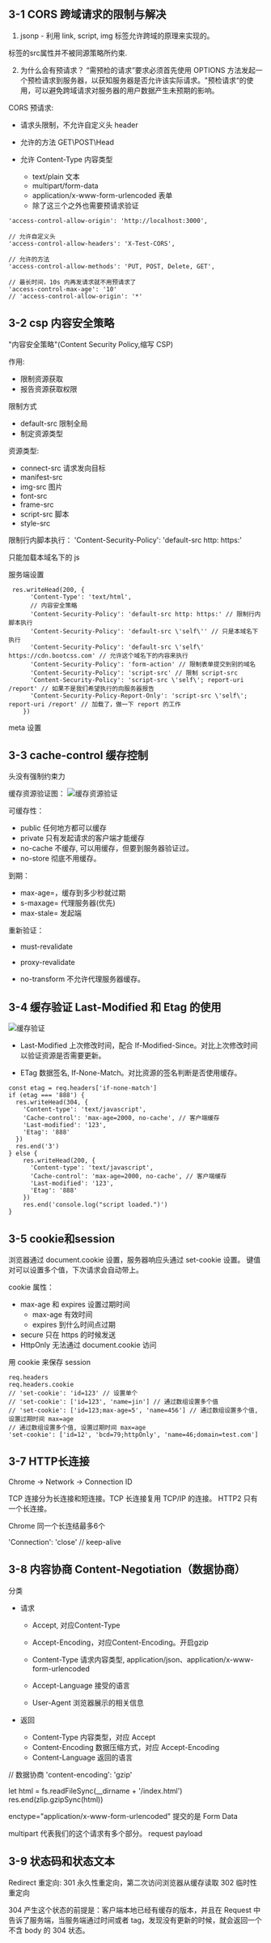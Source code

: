 ## 3-1 CORS 跨域请求的限制与解决

1) jsonp - 利用 link, script, img 标签允许跨域的原理来实现的。

标签的src属性并不被同源策略所约束.

2) 为什么会有预请求？
“需预检的请求”要求必须首先使用 OPTIONS   方法发起一个预检请求到服务器，以获知服务器是否允许该实际请求。"预检请求“的使用，可以避免跨域请求对服务器的用户数据产生未预期的影响。

CORS 预请求:

- 请求头限制，不允许自定义头 header

- 允许的方法 GET\POST\Head

- 允许 Content-Type 内容类型
    - text/plain 文本
    - multipart/form-data 
    - application/x-www-form-urlencoded 表单
    - 除了这三个之外也需要预请求验证
    
```
'access-control-allow-origin': 'http://localhost:3000',

// 允许自定义头
'access-control-allow-headers': 'X-Test-CORS',

// 允许的方法
'access-control-allow-methods': 'PUT, POST, Delete, GET',

// 最长时间，10s 内再发请求就不用预请求了
'access-control-max-age': '10'
// 'access-control-allow-origin': '*'
```    

## 3-2 csp 内容安全策略

"内容安全策略"(Content Security Policy,缩写 CSP)

作用:
- 限制资源获取
- 报告资源获取权限

限制方式
- default-src 限制全局
- 制定资源类型

资源类型: 
- connect-src 请求发向目标
- manifest-src
- img-src 图片
- font-src
- frame-src
- script-src 脚本
- style-src 

限制行内脚本执行：
'Content-Security-Policy': 'default-src http: https:'

只能加载本域名下的 js

服务端设置
```
 res.writeHead(200, {
      'Content-Type': 'text/html',
      // 内容安全策略
      'Content-Security-Policy': 'default-src http: https:' // 限制行内脚本执行
      'Content-Security-Policy': 'default-src \'self\'' // 只是本域名下执行
      'Content-Security-Policy': 'default-src \'self\' https://cdn.bootcss.com' // 允许这个域名下的内容来执行
      'Content-Security-Policy': 'form-action' // 限制表单提交到别的域名
      'Content-Security-Policy': 'script-src' // 限制 script-src
      'Content-Security-Policy': 'script-src \'self\'; report-uri /report' // 如果不是我们希望执行的向服务器报告
      'Content-Security-Policy-Report-Only': 'script-src \'self\'; report-uri /report' // 加载了，做一下 report 的工作
    })
```

meta 设置
  <meta http-equiv="Content-Security-Policy" content="default-src 'self'; img-src https://*; child-src 'none';">


## 3-3 cache-control 缓存控制   
头没有强制约束力

缓存资源验证图：
![缓存资源验证](./cache.png)

可缓存性：
- public 任何地方都可以缓存
- private 只有发起请求的客户端才能缓存
- no-cache 不缓存, 可以用缓存，但要到服务器验证过。
- no-store 彻底不用缓存。

到期：
- max-age=<seconds>，缓存到多少秒就过期
- s-maxage=<seconds> 代理服务器(优先)
- max-stale=<seconds> 发起端

重新验证：
- must-revalidate 
- proxy-revalidate 

- no-transform 不允许代理服务器缓存。

## 3-4 缓存验证 Last-Modified 和 Etag 的使用

![缓存验证](./cache.png)

- Last-Modified 上次修改时间，配合 If-Modified-Since。对比上次修改时间以验证资源是否需要更新。

- ETag 数据签名, If-None-Match。对比资源的签名判断是否使用缓存。

```
const etag = req.headers['if-none-match']
if (etag === '888') {
  res.writeHead(304, {
    'Content-type': 'text/javascript',
    'Cache-control': 'max-age=2000, no-cache', // 客户端缓存
    'Last-modified': '123',
    'Etag': '888'
  })
  res.end('3')
} else {
    res.writeHead(200, {
      'Content-type': 'text/javascript',
      'Cache-control': 'max-age=2000, no-cache', // 客户端缓存
      'Last-modified': '123',
      'Etag': '888'
    })
    res.end('console.log("script loaded.")')
}
```

## 3-5 cookie和session
浏览器通过 document.cookie 设置，服务器响应头通过 set-cookie 设置。 键值对可以设置多个值，下次请求会自动带上。

cookie 属性：
- max-age 和 expires 设置过期时间   
  - max-age 有效时间
  - expires 到什么时间点过期
- secure 只在 https 的时候发送
- HttpOnly 无法通过 document.cookie 访问

用 cookie 来保存 session
```
req.headers
req.headers.cookie
// 'set-cookie': 'id=123' // 设置单个
// 'set-cookie': ['id=123', 'name=jin'] // 通过数组设置多个值
// 'set-cookie': ['id=123;max-age=5', 'name=456'] // 通过数组设置多个值, 设置过期时间 max=age
// 通过数组设置多个值, 设置过期时间 max=age
'set-cookie': ['id=12', 'bcd=79;httpOnly', 'name=46;domain=test.com'] 
```

## 3-7 HTTP长连接
Chrome -> Network -> Connection ID

TCP 连接分为长连接和短连接。TCP 长连接复用 TCP/IP 的连接。
HTTP2 只有一个长连接。

Chrome 同一个长连结最多6个

'Connection': 'close' // keep-alive


## 3-8 内容协商 Content-Negotiation（数据协商）
分类
- 请求 
  - Accept, 对应Content-Type 
  
  - Accept-Encoding，对应Content-Encoding。开启gzip
  
  - Content-Type 请求内容类型, application/json、application/x-www-form-urlencoded
  - Accept-Language 接受的语言
  - User-Agent 浏览器展示的相关信息
  
- 返回
  - Content-Type 内容类型，对应 Accept
  - Content-Encoding 数据压缩方式，对应 Accept-Encoding
  - Content-Language 返回的语言
  
  
// 数据协商
'content-encoding': 'gzip'
        
let html = fs.readFileSync(__dirname + '/index.html')
res.end(zlip.gzipSync(html))

enctype="application/x-www-form-urlencoded"
提交的是 Form Data

multipart 代表我们的这个请求有多个部分。
request payload

## 3-9 状态码和状态文本
Redirect 重定向:
301 永久性重定向，第二次访问浏览器从缓存读取
302 临时性重定向

304 产生这个状态的前提是：客户端本地已经有缓存的版本，并且在 Request 中告诉了服务端，当服务端通过时间或者 tag，发现没有更新的时候，就会返回一个不含 body 的 304 状态。